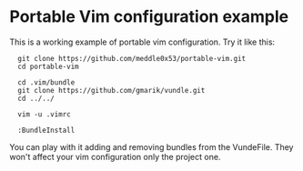 # Portable Vim configuration example

This is a working example of portable vim configuration.
Try it like this:
`````
  git clone https://github.com/meddle0x53/portable-vim.git
  cd portable-vim
  
  cd .vim/bundle
  git clone https://github.com/gmarik/vundle.git
  cd ../../
  
  vim -u .vimrc
  
  :BundleInstall
`````
You can play with it adding and removing bundles from the VundeFile. They won't affect your vim configuration only the project one.
